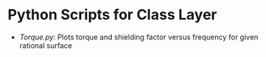 # Python Scripts for Class Layer

- *Torque.py*:		Plots torque and shielding factor versus frequency for given rational surface

